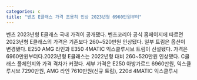 ```yaml
---
categories: c
title: "벤츠 E클래스 가격 조용히 인상 2023년형 6960만원부터"
---
```

벤츠 2023년형 E클래스 국내 가격이 공개됐다. 벤츠코리아 공식 홈페이지에 따르면 2023년형 E클래스의 가격은 기존보다 260~520만원 인상됐다. 일부 트림은 옵션이 변경됐다. E250 AMG 라인과 E350 4MATIC 익스클루시브 트림이 신설됐다. 가격은 6960만원부터다.2023년형 E클래스는 2022년형 대비 260~520만원 인상됐다. C클래스 풀체인지와 가격 격차가 커졌다. 세부 가격은 E250 아방가르드 6960만원, 익스클루시브 7290만원, AMG 라인 7610만원(신규 트림), 220d 4MATIC 익스클루시